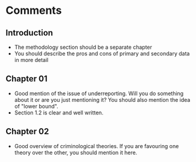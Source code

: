 # Comments

## Introduction

* The methodology section should be a separate chapter
* You should describe the pros and cons of primary and secondary data in more detail

## Chapter 01

* Good mention of the issue of underreporting. Will you do something about it or are you just mentioning it? You should also mention the idea of "lower bound".
* Section 1.2 is clear and well written.

## Chapter 02

* Good overview of criminological theories. If you are favouring one theory over the other, you should mention it here.
